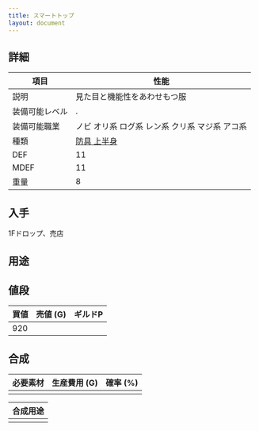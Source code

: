 ```yaml
---
title: スマートトップ
layout: document
---
```

## 詳細


|項目|性能|
|---|---|
|説明|見た目と機能性をあわせもつ服|
|装備可能レベル|.|
|装備可能職業|ノビ オリ系 ログ系 レン系 クリ系 マジ系 アコ系|
|種類|[防具 上半身](防具(上半身))|
|DEF|11|
|MDEF|11|
|重量|8|

## 入手

1Fドロップ、売店

## 用途


## 値段


|買値|売値 (G)|ギルドP|
|---|---|---|
|920|||

## 合成


|必要素材|生産費用 (G)|確率 (%)|
|---|---|---|
||||


|合成用途|
|---|
||